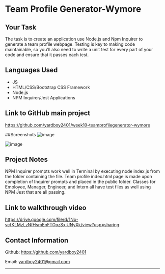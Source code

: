 # Team Profile Generator-Wymore

## Your Task
The task is to create an application use Node.js and Npm Inquirer to generate a team profile webpage. Testing is key to making code maintainable, so you’ll also need to write a unit test for every part of your code and ensure that it passes each test.

## Languages Used
- JS
- HTML/CSS/Bootstrap CSS Framework
- Node.js
- NPM Inquirer/Jest Applications

## Link to GitHub main project
https://github.com/yardboy2401/week10-teamprofilegenerator-wymore

##Screenshots
![image](https://user-images.githubusercontent.com/85953688/142744153-9cda5a33-2095-46d3-a7c9-41628afb1596.png)

![image](https://user-images.githubusercontent.com/85953688/142744251-9ab590eb-9e43-423f-a9d6-8442b2b87393.png)


## Project Notes
NPM Inquirer prompts work well in Terminal by executing node index.js from the folder containing the file. Team profile index.html page is made upon completion of Inquirer prompts and placed in the public folder. Classes for Employee, Manager, Engineer, and Intern all have test files as well using NPM Jest that are all passing.

## Link to walkthrough video
https://drive.google.com/file/d/1No-vcfKLMzLzNfHsmEnFTOozSxiUNyXk/view?usp=sharing

## Contact Information
Github: https://github.com/yardboy2401

Email: yardboy2401@gmail.com

- - - -
